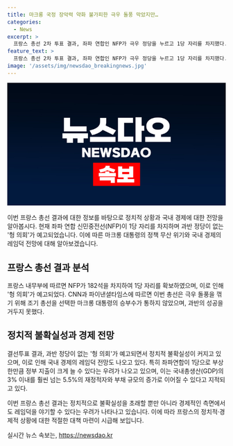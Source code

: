 ```yaml
---
title: 마크롱 국정 장악력 약화 불가피한 극우 돌풍 막았지만…
categories:
  - News
excerpt: >
  프랑스 총선 2차 투표 결과, 좌파 연합인 NFP가 극우 정당을 누르고 1당 자리를 차지했다. 이로 인해 의회는 과반 정당이 없는 헝 의회가 예고되었고, 정치적 불확실성이 커졌다. 이에 따른 해외 언론들의 전망은 여론을 끌었으며, 마크롱 정부의 미래와 극우의 권력 장악을 막은 결과에 대한 분석이 이어졌다. 프랑스의 경제적인 상황과 마크롱 정부의 남은 임기에 대한 우려도 제기되었다.이번 총선 결과는 프랑스 정치권에 불확실성을 더했으며, 마크롱 정부의 행보와 국가의 미래에 대한 우려가 나타났다.
feature_text: >
  프랑스 총선 2차 투표 결과, 좌파 연합인 NFP가 극우 정당을 누르고 1당 자리를 차지했다. 이로 인해 의회는 과반 정당이 없는 헝 의회가 예고되었고, 정치적 불확실성이 커졌다. 이에 따른 해외 언론들의 전망은 여론을 끌었으며, 마크롱 정부의 미래와 극우의 권력 장악을 막은 결과에 대한 분석이 이어졌다. 프랑스의 경제적인 상황과 마크롱 정부의 남은 임기에 대한 우려도 제기되었다.이번 총선 결과는 프랑스 정치권에 불확실성을 더했으며, 마크롱 정부의 행보와 국가의 미래에 대한 우려가 나타났다.
image: '/assets/img/newsdao_breakingnews.jpg'
---
```


<p><img src="/assets/img/newsdao_breakingnews.jpg" alt="bookingtag 속보" /></p>

<p>이번 프랑스 총선 결과에 대한 정보를 바탕으로 정치적 상황과 국내 경제에 대한 전망을 알아봅시다. 현재 좌파 연합 신민중전선(NFP)이 1당 자리를 차지하며 과반 정당이 없는 '헝 의회'가 예고되었습니다. 이에 따른 마크롱 대통령의 정책 무산 위기와 국내 경제의 레임덕 전망에 대해 알아보겠습니다.</p>

<h2 data-ke-size="size26">프랑스 총선 결과 분석</h2>

<p>프랑스 내무부에 따르면 NFP가 182석을 차지하여 1당 자리를 확보하였으며, 이로 인해 '헝 의회'가 예고되었다.
CNN과 파이낸셜타임스에 따르면 이번 총선은 극우 돌풍을 꺾기 위해 조기 총선을 선택한 마크롱 대통령의 승부수가 통하지 않았으며, 과반의 성공을 거두지 못했다.</p>

<h2 data-ke-size="size26">정치적 불확실성과 경제 전망</h2>

<p>결선투표 결과, 과반 정당이 없는 '헝 의회'가 예고되면서 정치적 불확실성이 커지고 있으며, 이로 인해 국내 경제의 레임덕 전망도 나오고 있다.
특히 좌파연합이 1당으로 부상한만큼 정부 지출이 크게 늘 수 있다는 우려가 나오고 있으며, 이는 국내총생산(GDP)의 3% 이내를 훨씬 넘는 5.5%의 재정적자와 부채 규모의 증가로 이어질 수 있다고 지적되고 있다.</p>

<p>이번 프랑스 총선 결과는 정치적으로 불확실성을 초래할 뿐만 아니라 경제적인 측면에서도 레임덕을 야기할 수 있다는 우려가 나타나고 있습니다. 이에 따라 프랑스의 정치적·경제적 상황에 대한 적절한 대책 마련이 시급해 보입니다.</p>
실시간 뉴스 속보는, <a href="https://newsdao.kr" rel="dofollow">https://newsdao.kr</a>


